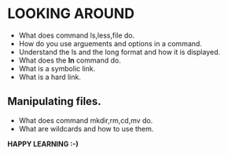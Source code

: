 # LOOKING AROUND

* What does command ls,less,file do.
* How do you use arguements and options in a command.
* Understand the ls and the long format and how it is displayed.
* What does the **ln** command do.
* What is a symbolic link.
* What is a hard link.

## Manipulating files.

* What does command mkdir,rm,cd,mv do.
* What are wildcards and how to use them.


**HAPPY LEARNING :-)**
